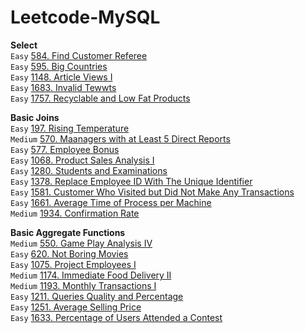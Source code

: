 # Leetcode-MySQL
**Select**  
`Easy` [584. Find Customer Referee](https://github.com/Adalyne/Leetcode-MySQL/blob/ba7a862fe6bbb24f496ca43c4fccead6652d012a/Select/584.%20Find%20Customer%20Referee.md)  
`Easy` [595. Big Countries](https://github.com/Adalyne/Leetcode-MySQL/blob/1cb30f216f932d79a876b1d95eaac2de8731457e/Select/595.%20Big%20Countries.md)  
`Easy` [1148. Article Views I](https://github.com/Adalyne/Leetcode-MySQL/blob/f912859a56ba11b8e31a9b53a18a2fe3bb6fd8e9/Select/1148.%20Article%20Views%20I.md)  
`Easy` [1683. Invalid Tewwts](https://github.com/Adalyne/Leetcode-MySQL/blob/f2c7bc1a5a29d9f146c4fecb27233bfa9a4522d1/Select/1683.%20Invalid%20Tweets.md)  
`Easy` [1757. Recyclable and Low Fat Products](https://github.com/Adalyne/Leetcode-MySQL/blob/31a9b1cafc294e21cfb9b9d4d8dea6b85ce33348/Select/1757.%20Recyclable%20and%20Low%20Fat%20Products.md)  

**Basic Joins**  
`Easy` [197. Rising Temperature](https://github.com/Adalyne/Leetcode-MySQL/blob/b1857e08fbea5b95c3ea385677c4094240099d6b/Basic%20Joins/197.%20Rising%20Temperature.md)  
`Medium` [570. Maanagers with at Least 5 Direct Reports](https://github.com/Adalyne/Leetcode-MySQL/blob/6a3a01fb2979d2ea7049791507197a2a0b5a506d/Basic%20Joins/570.%20Managers%20with%20at%20Least%205%20Direct%20Reports.md)  
`Easy` [577. Employee Bonus](https://github.com/Adalyne/Leetcode-MySQL/blob/280cae53c41dde7fa7dae4fcde01f210967ae30e/Basic%20Joins/577.%20Employee%20Bonus.md)  
`Easy` [1068. Product Sales Analysis I](https://github.com/Adalyne/Leetcode-MySQL/blob/151acea491411ed2edbe30c5e56a8e9fcc64e835/Basic%20Joins/1068.%20Product%20Sales%20Analysis%20I.md)  
`Easy` [1280. Students and Examinations](https://github.com/Adalyne/Leetcode-MySQL/blob/691e1fd95845fac81730dfe190a46846b95f2f0f/Basic%20Joins/1280.%20Students%20and%20Examinations.md)  
`Easy` [1378. Replace Employee ID With The Unique Identifier](https://github.com/Adalyne/Leetcode-MySQL/blob/007c69c7561c49f104c4a3c3045fd9c8e98e8d5a/Basic%20Joins/1378.%20Replace%20Employee%20ID%20With%20The%20Unique%20Identifier.md)  
`Easy` [1581. Customer Who Visited but Did Not Make Any Transactions](https://github.com/Adalyne/Leetcode-MySQL/blob/3d145055b38b05427fe555e4f3347bec824605fa/Basic%20Joins/1581.%20Customer%20Who%20Visited%20but%20Did%20Not%20Make%20Any%20Transactions.md)  
`Easy` [1661. Average Time of Process per Machine](https://github.com/Adalyne/Leetcode-MySQL/blob/09d9faa7ed4078f79df2d8ad3785aa848afb4015/Basic%20Joins/1661.%20Average%20Time%20of%20Process%20per%20Machine.md)  
`Medium` [1934. Confirmation Rate](https://github.com/Adalyne/Leetcode-MySQL/blob/adcb132540cf736adb5c3fadb27e47e4d4bb1256/Basic%20Joins/1934.%20Confirmation%20Rate.md)  

**Basic Aggregate Functions**  
`Medium` [550. Game Play Analysis IV](https://github.com/Adalyne/Leetcode-MySQL/blob/4c62b6baa3058b80937df5b28fba14f7ce4e1a14/Basic%20Aggregate%20Functions/550.%20Game%20Play%20Analysis%20IV.md)  
`Easy` [620. Not Boring Movies](https://github.com/Adalyne/Leetcode-MySQL/blob/096eae200e4d438dfec8172daad8c427deaa1d5e/Basic%20Aggregate%20Functions/620.%20Not%20Boring%20Movies.md)  
`Easy` [1075. Project Employees I](https://github.com/Adalyne/Leetcode-MySQL/blob/cc53048a66f9210d68f829ad726d51e8e2f852ab/Basic%20Aggregate%20Functions/1075.%20Project%20Employees%20I.md)  
`Medium` [1174. Immediate Food Delivery II](https://github.com/Adalyne/Leetcode-MySQL/blob/ea08a16a95a703ac61f4ecae63310f1f79f1fde1/Basic%20Aggregate%20Functions/1174.%20Immediate%20Food%20Delivery%20II.md)  
`Medium` [1193. Monthly Transactions I](https://github.com/Adalyne/Leetcode-MySQL/blob/01d7c40ccd4859d782b4a6690e1da1240c68ab21/Basic%20Aggregate%20Functions/1193.%20Monthly%20Transactions%20I.md)  
`Easy` [1211. Queries Quality and Percentage](https://github.com/Adalyne/Leetcode-MySQL/blob/971f8de49e6bd9003bb0c2e8285c5c1371f315b1/Basic%20Aggregate%20Functions/1211.%20Queries%20Quality%20and%20Percentage.md)  
`Easy` [1251. Average Selling Price](https://github.com/Adalyne/Leetcode-MySQL/blob/4821984593646a4a6f54688c5e89329748cadc45/Basic%20Aggregate%20Functions/1251.%20Average%20Selling%20Price.md)  
`Easy` [1633. Percentage of Users Attended a Contest](https://github.com/Adalyne/Leetcode-MySQL/blob/66e60826c3e5e2bb2e641263bbe34725f68abc3c/Basic%20Aggregate%20Functions/1633.%20Percentage%20of%20Users%20Attended%20a%20Contest.md)  
